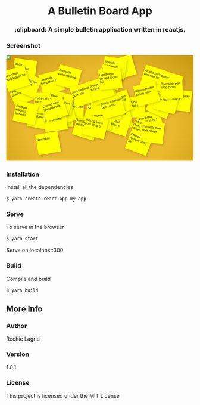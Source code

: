  
 <h1 align='center'>A Bulletin Board App</h1>

<h3 align='center'> :clipboard: A simple bulletin  application written in reactjs.</h3>


### Screenshot
![light theme](https://github.com/foxching/bulletin-board/blob/master/public/images/screenshot.png)


### Installation

Install all the dependencies

```sh
$ yarn create react-app my-app
```

### Serve
To serve in the browser  

```sh
$ yarn start
```
Serve on localhost:300

### Build
Compile and build

```sh
$ yarn build
```

## More Info

### Author

Rechie Lagria

### Version
1.0.1

### License

This project is licensed under the MIT License
